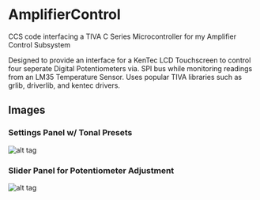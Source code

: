 # AmplifierControl
CCS code interfacing a TIVA C Series Microcontroller for my Amplifier Control Subsystem

Designed to provide an interface for a KenTec LCD Touchscreen to control four seperate Digital Potentiometers via. SPI bus while monitoring readings from an LM35 Temperature Sensor. Uses popular TIVA libraries such as grlib, driverlib, and kentec drivers.

## Images
### Settings Panel w/ Tonal Presets
![alt tag](https://raw.github.com/purdoo/AmplifierControl/master/Images/Screen2.PNG)

### Slider Panel for Potentiometer Adjustment
![alt tag](https://raw.github.com/purdoo/AmplifierControl/master/Images/Screen1.PNG)


